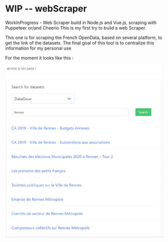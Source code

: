 # WIP -- webScraper
WorkInProgress - Web Scraper build in Node.js and Vue.js, scraping with Puppeteer or/and Cheerio
This is my first try to build a web Scraper.

This one is for scraping the French OpenData, based on several platform, to get the link of the datasets.
The final goal of this tool is to centralize this information for my personal use 

For the moment it looks like this :

![alt text](https://github.com/Nahelou/webScraper/blob/master/where_is_my_data.PNG)
